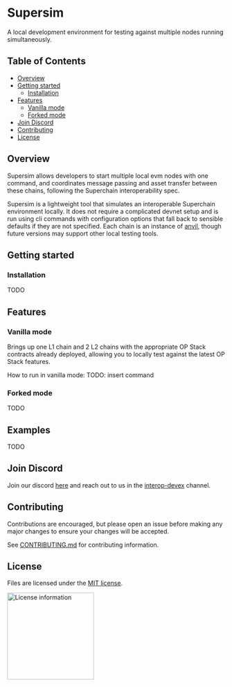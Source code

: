 # Supersim
A local development environment for testing against multiple nodes running simultaneously.

## Table of Contents
- [Overview](#overview)
- [Getting started](#getting-started)
  - [Installation](#installation)
- [Features](#features)
  - [Vanilla mode](#vanilla-mode)
  - [Forked mode](#forked-mode)
- [Join Discord](#join-discord)
- [Contributing](#contributing)
- [License](#license)

## Overview
Supersim allows developers to start multiple local evm nodes with one command, and coordinates message passing and asset transfer between these chains, following the Superchain interoperability spec.

Supersim is a lightweight tool that simulates an interoperable Superchain environment locally. It does not require a complicated devnet setup and is run using cli commands with configuration options that fall back to sensible defaults if they are not specified. Each chain is an instance of [anvil](https://book.getfoundry.sh/reference/anvil/), though future versions may support other local testing tools.

## Getting started
### Installation
TODO

## Features
### Vanilla mode
Brings up one L1 chain and 2 L2 chains with the appropriate OP Stack contracts already deployed, allowing you to locally test against the latest OP Stack features.

How to run in vanilla mode:
TODO: insert command

### Forked mode
TODO

## Examples
TODO

## Join Discord
Join our discord [here](https://discord.gg/Scdnrw8d) and reach out to us in the [interop-devex](https://discord.com/channels/1244729134312198194/1255653436079210496) channel.

## Contributing

Contributions are encouraged, but please open an issue before making any major changes to ensure your changes will be accepted.

See [CONTRIBUTING.md](./CONTRIBUTING.md) for contributing information.

## License

Files are licensed under the [MIT license](./LICENSE).

<a href="./LICENSE"><img src="https://user-images.githubusercontent.com/35039927/231030761-66f5ce58-a4e9-4695-b1fe-255b1bceac92.png" alt="License information" width="200" /></a>